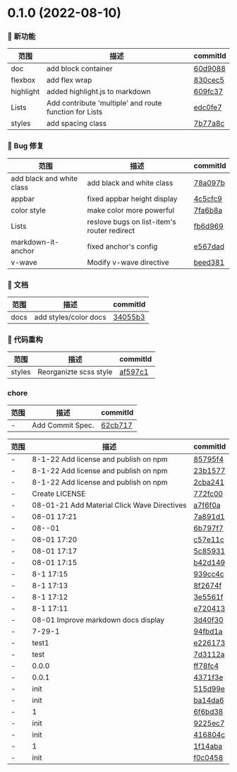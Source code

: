 # 0.1.0 (2022-08-10)

### 🌟 新功能
范围|描述|commitId
--|--|--
 doc | add block container | [60d9088](https://github.com/bigJackie/Jackie-UI/commit/60d9088)
 flexbox | add flex wrap | [830cec5](https://github.com/bigJackie/Jackie-UI/commit/830cec5)
 highlight | added highlight.js to markdown | [609fc37](https://github.com/bigJackie/Jackie-UI/commit/609fc37)
 Lists | Add contribute 'multiple' and route function for Lists | [edc0fe7](https://github.com/bigJackie/Jackie-UI/commit/edc0fe7)
 styles | add spacing class | [7b77a8c](https://github.com/bigJackie/Jackie-UI/commit/7b77a8c)


### 🐛 Bug 修复
范围|描述|commitId
--|--|--
 add black and white class | add black and white class | [78a097b](https://github.com/bigJackie/Jackie-UI/commit/78a097b)
 appbar | fixed appbar height display | [4c5cfc9](https://github.com/bigJackie/Jackie-UI/commit/4c5cfc9)
 color style | make color more powerful | [7fa6b8a](https://github.com/bigJackie/Jackie-UI/commit/7fa6b8a)
 Lists | reslove bugs on list-item's router redirect | [fb6d969](https://github.com/bigJackie/Jackie-UI/commit/fb6d969)
 markdown-it-anchor | fixed anchor's config | [e567dad](https://github.com/bigJackie/Jackie-UI/commit/e567dad)
 v-wave | Modify v-wave directive | [beed381](https://github.com/bigJackie/Jackie-UI/commit/beed381)


### 📝 文档
范围|描述|commitId
--|--|--
 docs | add styles/color docs | [34055b3](https://github.com/bigJackie/Jackie-UI/commit/34055b3)


### 🔨 代码重构
范围|描述|commitId
--|--|--
 styles | Reorganizte scss style | [af597c1](https://github.com/bigJackie/Jackie-UI/commit/af597c1)


### chore
范围|描述|commitId
--|--|--
 - | Add Commit Spec. | [62cb717](https://github.com/bigJackie/Jackie-UI/commit/62cb717)


范围|描述|commitId
--|--|--
 - | 8-1-22 Add license and publish on npm | [85795f4](https://github.com/bigJackie/Jackie-UI/commit/85795f4)
 - | 8-1-22 Add license and publish on npm | [23b1577](https://github.com/bigJackie/Jackie-UI/commit/23b1577)
 - | 8-1-22 Add license and publish on npm | [2cba241](https://github.com/bigJackie/Jackie-UI/commit/2cba241)
 - | Create LICENSE | [772fc00](https://github.com/bigJackie/Jackie-UI/commit/772fc00)
 - | 08-01-21 Add Material Click Wave Directives | [a7f6f0a](https://github.com/bigJackie/Jackie-UI/commit/a7f6f0a)
 - | 08-01 17:21 | [7a891d1](https://github.com/bigJackie/Jackie-UI/commit/7a891d1)
 - | 08--01 | [6b797f7](https://github.com/bigJackie/Jackie-UI/commit/6b797f7)
 - | 08-01 17:20 | [c57e11c](https://github.com/bigJackie/Jackie-UI/commit/c57e11c)
 - | 08-01 17:17 | [5c85931](https://github.com/bigJackie/Jackie-UI/commit/5c85931)
 - | 08-01 17:15 | [b42d149](https://github.com/bigJackie/Jackie-UI/commit/b42d149)
 - | 8-1 17:15 | [939cc4c](https://github.com/bigJackie/Jackie-UI/commit/939cc4c)
 - | 8-1 17:13 | [8f2674f](https://github.com/bigJackie/Jackie-UI/commit/8f2674f)
 - | 8-1 17:12 | [3e5561f](https://github.com/bigJackie/Jackie-UI/commit/3e5561f)
 - | 8-1 17:11 | [e720413](https://github.com/bigJackie/Jackie-UI/commit/e720413)
 - | 08-01 Improve markdown docs display | [3d40f30](https://github.com/bigJackie/Jackie-UI/commit/3d40f30)
 - | 7-29-1 | [94fbd1a](https://github.com/bigJackie/Jackie-UI/commit/94fbd1a)
 - | test1 | [e226173](https://github.com/bigJackie/Jackie-UI/commit/e226173)
 - | test | [7d3112a](https://github.com/bigJackie/Jackie-UI/commit/7d3112a)
 - | 0.0.0 | [ff78fc4](https://github.com/bigJackie/Jackie-UI/commit/ff78fc4)
 - | 0.0.1 | [4371f3e](https://github.com/bigJackie/Jackie-UI/commit/4371f3e)
 - | init | [515d99e](https://github.com/bigJackie/Jackie-UI/commit/515d99e)
 - | init | [ba14da6](https://github.com/bigJackie/Jackie-UI/commit/ba14da6)
 - | 1 | [6f6bd38](https://github.com/bigJackie/Jackie-UI/commit/6f6bd38)
 - | init | [9225ec7](https://github.com/bigJackie/Jackie-UI/commit/9225ec7)
 - | init | [416804c](https://github.com/bigJackie/Jackie-UI/commit/416804c)
 - | 1 | [1f14aba](https://github.com/bigJackie/Jackie-UI/commit/1f14aba)
 - | init | [f0c0458](https://github.com/bigJackie/Jackie-UI/commit/f0c0458)

